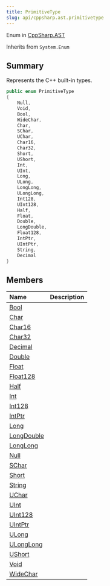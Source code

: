 ```yaml
---
title: PrimitiveType
slug: api/cppsharp.ast.primitivetype
---
```

Enum in [CppSharp.AST](/api/cppsharp/ast)

Inherits from `System.Enum`

## Summary


Represents the C++ built-in types.


```csharp
public enum PrimitiveType
{
    Null,
    Void,
    Bool,
    WideChar,
    Char,
    SChar,
    UChar,
    Char16,
    Char32,
    Short,
    UShort,
    Int,
    UInt,
    Long,
    ULong,
    LongLong,
    ULongLong,
    Int128,
    UInt128,
    Half,
    Float,
    Double,
    LongDouble,
    Float128,
    IntPtr,
    UIntPtr,
    String,
    Decimal
}
```

## Members

|Name|Description|
|:---|:---|
|[Bool](/api/cppsharp/ast/primitivetype/bool)||
|[Char](/api/cppsharp/ast/primitivetype/char)||
|[Char16](/api/cppsharp/ast/primitivetype/char16)||
|[Char32](/api/cppsharp/ast/primitivetype/char32)||
|[Decimal](/api/cppsharp/ast/primitivetype/decimal)||
|[Double](/api/cppsharp/ast/primitivetype/double)||
|[Float](/api/cppsharp/ast/primitivetype/float)||
|[Float128](/api/cppsharp/ast/primitivetype/float128)||
|[Half](/api/cppsharp/ast/primitivetype/half)||
|[Int](/api/cppsharp/ast/primitivetype/int)||
|[Int128](/api/cppsharp/ast/primitivetype/int128)||
|[IntPtr](/api/cppsharp/ast/primitivetype/intptr)||
|[Long](/api/cppsharp/ast/primitivetype/long)||
|[LongDouble](/api/cppsharp/ast/primitivetype/longdouble)||
|[LongLong](/api/cppsharp/ast/primitivetype/longlong)||
|[Null](/api/cppsharp/ast/primitivetype/null)||
|[SChar](/api/cppsharp/ast/primitivetype/schar)||
|[Short](/api/cppsharp/ast/primitivetype/short)||
|[String](/api/cppsharp/ast/primitivetype/string)||
|[UChar](/api/cppsharp/ast/primitivetype/uchar)||
|[UInt](/api/cppsharp/ast/primitivetype/uint)||
|[UInt128](/api/cppsharp/ast/primitivetype/uint128)||
|[UIntPtr](/api/cppsharp/ast/primitivetype/uintptr)||
|[ULong](/api/cppsharp/ast/primitivetype/ulong)||
|[ULongLong](/api/cppsharp/ast/primitivetype/ulonglong)||
|[UShort](/api/cppsharp/ast/primitivetype/ushort)||
|[Void](/api/cppsharp/ast/primitivetype/void)||
|[WideChar](/api/cppsharp/ast/primitivetype/widechar)||

